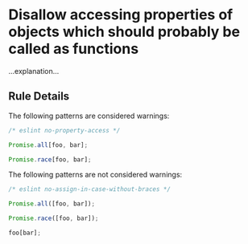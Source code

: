 # Disallow accessing properties of objects which should probably be called as functions

...explanation...


## Rule Details

The following patterns are considered warnings:

```js
/* eslint no-property-access */

Promise.all[foo, bar];

Promise.race[foo, bar];
```

The following patterns are not considered warnings:

```js
/* eslint no-assign-in-case-without-braces */

Promise.all([foo, bar]);

Promise.race([foo, bar]);

foo[bar];
```
